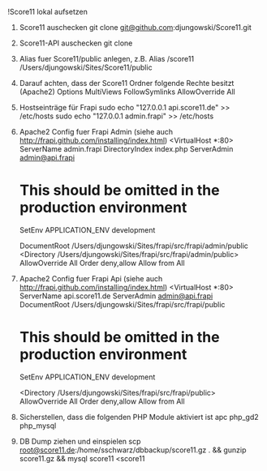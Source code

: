 !Score11 lokal aufsetzen
1. Score11 auschecken
git clone git@github.com:djungowski/Score11.git

2. Score11-API auschecken
git clone 

3. Alias fuer Score11/public anlegen, z.B.
Alias /score11 /Users/djungowski/Sites/Score11/public

4. Darauf achten, dass der Score11 Ordner folgende Rechte besitzt (Apache2)
Options MultiViews FollowSymlinks
AllowOverride All

5. Hostseinträge für Frapi
sudo echo "127.0.0.1 api.score11.de" >> /etc/hosts
sudo echo "127.0.0.1 admin.frapi" >> /etc/hosts

6. Apache2 Config fuer Frapi Admin (siehe auch http://frapi.github.com/installing/index.html)
<VirtualHost *:80>
    ServerName admin.frapi
    DirectoryIndex index.php
    ServerAdmin admin@api.frapi

    # This should be omitted in the production environment
    SetEnv APPLICATION_ENV development

    DocumentRoot /Users/djungowski/Sites/frapi/src/frapi/admin/public
    <Directory /Users/djungowski/Sites/frapi/src/frapi/admin/public>
        AllowOverride All
        Order deny,allow
        Allow from All
    </Directory>
</VirtualHost>

7. Apache2 Config fuer Frapi Api (siehe auch http://frapi.github.com/installing/index.html)
<VirtualHost *:80>
    ServerName api.score11.de
    ServerAdmin admin@api.frapi
    DocumentRoot /Users/djungowski/Sites/frapi/src/frapi/public

    # This should be omitted in the production environment
    SetEnv APPLICATION_ENV development

    <Directory /Users/djungowski/Sites/frapi/src/frapi/public>
        AllowOverride All
        Order deny,allow
        Allow from All
    </Directory>
</VirtualHost>

8. Sicherstellen, dass die folgenden PHP Module aktiviert ist
apc
php_gd2
php_mysql

9. DB Dump ziehen und einspielen
scp root@score11.de:/home/sschwarz/dbbackup/score11.gz . && gunzip score11.gz && mysql score11 <score11
